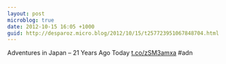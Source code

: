 ```yaml
---
layout: post
microblog: true
date: 2012-10-15 16:05 +1000
guid: http://desparoz.micro.blog/2012/10/15/t257723951067848704.html
---
```

Adventures in Japan – 21 Years Ago Today [t.co/zSM3amxa](http://t.co/zSM3amxa) #adn
